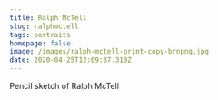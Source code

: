 ```yaml
---
title: Ralph McTell
slug: ralphmctell
tags: portraits
homepage: false
image: /images/ralph-mctell-print-copy-brnpng.jpg
date: 2020-04-25T12:09:37.310Z
---
```

Pencil sketch of Ralph McTell
